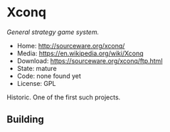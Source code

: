 # Xconq

_General strategy game system._

- Home: http://sourceware.org/xconq/
- Media: https://en.wikipedia.org/wiki/Xconq
- Download: https://sourceware.org/xconq/ftp.html
- State: mature
- Code: none found yet
- License: GPL

Historic. One of the first such projects.

## Building


